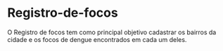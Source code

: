 # Registro-de-focos
O Registro de focos tem como principal objetivo cadastrar os bairros da cidade e os focos de dengue encontrados em cada um deles.
